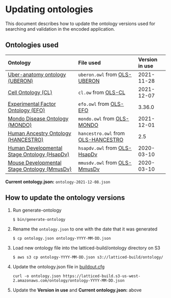 Updating ontologies
=========================

This document describes how to update the ontology versions used for searching and validation in the encoded application.

Ontologies used
---------------- 

| Ontology |  File used | Version in use |
|:--|:--|:--|
| [Uber-anatomy ontology (UBERON)] | `uberon.owl` from [OLS-UBERON] | 2021-11-28 |
| [Cell Ontology (CL)] | `cl.ow` from [OLS-CL] | 2021-12-07 |
| [Experimental Factor Ontology (EFO)] | `efo.owl` from [OLS-EFO] | 3.36.0 |
| [Mondo Disease Ontology (MONDO)] | `mondo.owl` from [OLS-MONDO] | 2021-12-01 |
| [Human Ancestry Ontology (HANCESTRO)] | `hancestro.owl` from [OLS-HANCESTRO] | 2.5 |
| [Human Developmental Stage Ontology (HsapDv)] | `hsapdv.owl` from [OLS-HsapDv] | 2020-03-10 |
| [Mouse Developmental Stage Ontology (MmusDv)] | `mmusdv.owl` from [OLS-MmusDv] | 2020-03-10 |

**Current ontology.json:** `ontology-2021-12-08.json`

How to update the ontology versions
---------------- 

1. Run generate-ontology

	`$ bin/generate-ontology`

2. Rename the `ontology.json` to one with the date that it was generated

	`$ cp ontology.json ontology-YYYY-MM-DD.json`

3. Load new ontology file into the latticed-build/ontology directory on S3

	`$ aws s3 cp ontology-YYYY-MM-DD.json s3://latticed-build/ontology/`

4.  Update the ontology.json file in [buildout.cfg]

	`curl -o ontology.json https://latticed-build.s3-us-west-2.amazonaws.com/ontology/ontology-YYYY-MM-DD.json`

5.  Update the **Version in use** and **Current ontology.json:** above


[Uber-anatomy ontology (UBERON)]: http://uberon.org
[OLS-UBERON]: https://www.ebi.ac.uk/ols/ontologies/uberon
[Cell Ontology (CL)]: https://github.com/obophenotype/cell-ontology
[OLS-CL]: https://www.ebi.ac.uk/ols/ontologies/cl
[Experimental Factor Ontology (EFO)]: http://www.ebi.ac.uk/efo
[OLS-EFO]: https://www.ebi.ac.uk/ols/ontologies/efo
[Mondo Disease Ontology (MONDO)]: http://obofoundry.org/ontology/mondo.html
[OLS-MONDO]: https://www.ebi.ac.uk/ols/ontologies/mondo
[Human Ancestry Ontology (HANCESTRO)]: https://github.com/EBISPOT/ancestro
[OLS-HANCESTRO]: https://www.ebi.ac.uk/ols/ontologies/hancestro
[Human Developmental Stage Ontology (HsapDv)]: https://github.com/obophenotype/developmental-stage-ontologies/wiki/HsapDv
[OLS-HsapDv]: https://www.ebi.ac.uk/ols/ontologies/hsapdv
[Mouse Developmental Stage Ontology (MmusDv)]: https://github.com/obophenotype/developmental-stage-ontologies/wiki/MmusDv
[OLS-MmusDv]: https://www.ebi.ac.uk/ols/ontologies/mmusdv
[buildout.cfg]: ../../../buildout.cfg
